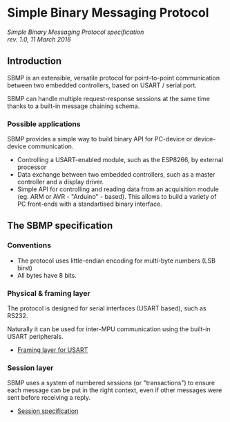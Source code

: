 # Simple Binary Messaging Protocol

<i>
Simple Binary Messaging Protocol specification <br>
rev. 1.0, 11 March 2016
</i>

## Introduction

SBMP is an extensible, versatile protocol for point-to-point communication
between two embedded controllers, based on USART / serial port.

SBMP can handle multiple request-response sessions at the same time thanks to
a built-in message chaining schema.

### Possible applications

SBMP provides a simple way to build binary API for PC-device or device-device 
communication.

- Controlling a USART-enabled module, such as the ESP8266, by external processor
- Data exchange between two embedded controllers, such as a master controller 
  and a display driver.
- Simple API for controlling and reading data from an acquisition module (eg. 
  ARM or AVR - "Arduino" - based). This allows to build a variety of PC 
  front-ends with a standartised binary interface.

## The SBMP specification

### Conventions

- The protocol uses little-endian encoding for multi-byte numbers (LSB birst)
- All bytes have 8 bits.

### Physical & framing layer

The protocol is designed for serial interfaces (USART based), such as RS232.

Naturally it can be used for inter-MPU communication using the built-in USART
peripherals.

- [Framing layer for USART](FRAMING_LAYER.md)

### Session layer

SBMP uses a system of numbered sessions (or "transactions") to ensure each 
message can be put in the right context, even if other messages were sent
before receiving a reply.

- [Session specification](SESSION_LAYER.md)

